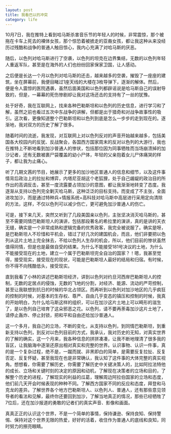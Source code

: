 ```yaml
---
layout: post
title: 我看巴以的冲突
category: life
---
```

10月7日，我在推特上看到哈马斯杀害音乐节的年轻人的时候，非常震惊，那个被拖在卡车上死去的裸体女孩，那个惊恐着被掳走的亚裔女孩，都让我这种从来没经历过残酷和战争的普通人触目惊心，我内心充满了对哈马斯的厌恶。

随后，以色列对哈马斯进行了空袭，以色列的坦克在边界集结，无数的以色列年轻人重返军队，甚至是在海外的人们也纷纷回家保家卫国，让人感动。

之后便是长达一个月以色列对哈马斯的还击，越来越多的空袭，摧毁了一座座的建筑，坐在屏幕前，我便目睹过1座天线的大楼在3枚导弹下，逐渐的解体。然后，便是令人震惊的医院遇袭，虽然后面美国和以色列都辟谣说是哈马斯自己的误射导致的，但是，一幕幕的死伤惨剧却让我对这场还击的支持有了一丝的犹豫。

处于好奇，我在互联网上，找来各种巴勒斯坦和以色列的历史信息，进行学习和了解，虽然之前也看过五次中东战争的讲解，但都是出于猎奇和对战争故事性的吸引。这次看，更像知道整个巴勒斯坦和以色列到底是怎么一步步的走到现在的。逐渐地，我对双方的历史了解了很多。

随着时间的流逝，我发现，对互联网上对以色列反对的声音开始越来越多，包括美国各大校园内的反犹、反战聚会，各国西方国家周末的反对以色列的大游行，我也在推特上不断地看到加沙普通人的惨状，包括那位因为同事牺牲而当场崩溃掉的加沙记者，还有无数被裹尸袋覆盖的幼小尸体，年轻的父亲抱着女儿尸体痛哭的样子，都让我为止痛心。

听了几期文茜的节目，她展示了更多的加沙地区普通人的信息和细节，以及这件事情背后政治上的拉扯和博弈，内塔尼亚胡这个老狐狸，处于自己龌龊的政治目的所作出的高调反击，甚至一度流露要占领加沙的意图，都让我渐渐地转变了态度。我逐渐从支持以色列完全剿灭哈马斯，这种泛泛的目标支持。而变成了不主张，全面进攻加沙，而是通过特种兵+情报系统+高科技对哈马斯中高层进行采用定向清除的方法，这样，不仅以色列可以减少伤亡，更可避免加沙普通人的伤亡。

可是，接下来几天，突然又听到了几段美国亲以色列，主张坚决消灭哈马斯的，甚至不需要同情巴勒斯坦人的演讲，包括那段著名的希拉里的演讲，真的是讲的天衣无缝，确实是一个非常成熟和逻辑完备的优秀政客，我完全被说服了。确实是呀，是巴勒斯坦人不珍惜和平机会，错过了好几次的建国机会，而且，他们非要把以色列从这片土地上完全抹去，不给以色列人生存的机会，所以，他们目前的惨状虽然值得同情，但是也是最做自受的结果。为什么不能接受181号决议的土地，为什么不能接受现在的土地，建立一个属于巴勒斯坦完全自治的国家？！嗯，我甚至觉得，接受现实，接受现在的现状，可能是巴勒斯坦人最好的结局和归宿。有时候，你不得不向残酷低头，接受现实。

直到我看了小林的讲述巴勒斯坦经济，讲到以色列对约旦河西岸巴勒斯坦人的控制，无数的定居点的侵蚀，无数的飞地的分割，对经济、能源、流动的严苛控制，甚至让我联想到抗日的时候的华北占领区。而再听到以色列对加沙地区的几乎疯狂的控制的时候，对基本的生存权、尊严、自由几乎变态的镇压和控制的时候，我真的开始明白，为什么哈马斯这样的组织，可以在加沙这片土地上可以畸形的滋生了，是以色列自己培育了这朵邪恶之花。以色列，请不要再荼毒加沙这片土地了，请停止轰炸、停止封锁，把和平和自由还给加沙普通人。

这一个多月，我自己的立场，不断的变化，从支持以色列，到同情巴勒斯坦，到重新支持以色列，到反对以色列目前的方式，我承认，我对历史的无知，对真实世界的了解的确实，这一个月来，我各种信息的拼拼凑凑，让我不断地理清了很多我的盲区，让我脑海中逐渐还原出相对真实和完整的世界。认识事物、认识一件事，真的是一个复杂过程，绝不是，一蹴而就、非黑即白的简单，是需要反复拉扯、反复否定、反复怀疑，甚至我现在也是非常确认，我认知了这件事的大体完整的真实视角。想想看，你需要了解历史，你需要了解历史中关键决策人的，比如阿拉法特他的成长、立场和关键时刻的决定的原因和动机，了解现在决策者的立场和目的，了解整个历史的进程，了解现实的利益的瓜葛，理解周边阿拉伯国家的立场和态度，他们前几天开会时候表现的种种不同。了解西方国家不同的反应和态度，拜登和马克龙的差异。了解世界各个地方巴勒斯坦人、以色列人、普通人，还有那些意见领导者的看法和见解，最终你还要回到加沙，了解当地真正的情况，那些已经牺牲了7位后，还在加沙报道的勇敢的记者们的真实声音、影像和画面。

真真正正的认识这个世界，不是一个简单的事情，保持谦逊、保持良知、保持警惕、保持对这个世界无限的热爱，好好的活着，收住作为普通人的底线和良知，同时努力的擦亮眼睛。